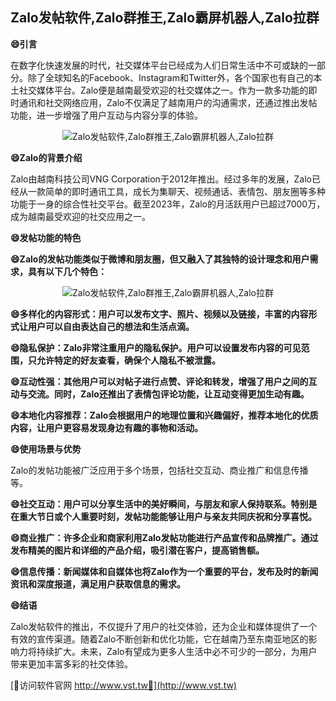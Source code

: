 ## **Zalo发帖软件,Zalo群推王,Zalo霸屏机器人,Zalo拉群**
**😄引言**

在数字化快速发展的时代，社交媒体平台已经成为人们日常生活中不可或缺的一部分。除了全球知名的Facebook、Instagram和Twitter外，各个国家也有自己的本土社交媒体平台。Zalo便是越南最受欢迎的社交媒体之一。作为一款多功能的即时通讯和社交网络应用，Zalo不仅满足了越南用户的沟通需求，还通过推出发帖功能，进一步增强了用户互动与内容分享的体验。

 <center><img src="https://vst.tw/MP4/tuiguang/png/1.png" alt="Zalo发帖软件,Zalo群推王,Zalo霸屏机器人,Zalo拉群"></center>

**😄Zalo的背景介绍**

Zalo由越南科技公司VNG Corporation于2012年推出。经过多年的发展，Zalo已经从一款简单的即时通讯工具，成长为集聊天、视频通话、表情包、朋友圈等多种功能于一身的综合性社交平台。截至2023年，Zalo的月活跃用户已超过7000万，成为越南最受欢迎的社交应用之一。

**😄发帖功能的特色**

**😄Zalo的发帖功能类似于微博和朋友圈，但又融入了其独特的设计理念和用户需求，具有以下几个特色：**

 <center><img src="https://vst.tw/MP4/tuiguang/png/1.png" alt="Zalo发帖软件,Zalo群推王,Zalo霸屏机器人,Zalo拉群"></center>

**😄多样化的内容形式：用户可以发布文字、照片、视频以及链接，丰富的内容形式让用户可以自由表达自己的想法和生活点滴。**

**😄隐私保护：Zalo非常注重用户的隐私保护。用户可以设置发布内容的可见范围，只允许特定的好友查看，确保个人隐私不被泄露。**

**😄互动性强：其他用户可以对帖子进行点赞、评论和转发，增强了用户之间的互动与交流。同时，Zalo还推出了表情包评论功能，让互动变得更加生动有趣。**

**😄本地化内容推荐：Zalo会根据用户的地理位置和兴趣偏好，推荐本地化的优质内容，让用户更容易发现身边有趣的事物和活动。**

**😄使用场景与优势**

Zalo的发帖功能被广泛应用于多个场景，包括社交互动、商业推广和信息传播等。

**😄社交互动：用户可以分享生活中的美好瞬间，与朋友和家人保持联系。特别是在重大节日或个人重要时刻，发帖功能能够让用户与亲友共同庆祝和分享喜悦。**

**😄商业推广：许多企业和商家利用Zalo发帖功能进行产品宣传和品牌推广。通过发布精美的图片和详细的产品介绍，吸引潜在客户，提高销售额。**

**😄信息传播：新闻媒体和自媒体也将Zalo作为一个重要的平台，发布及时的新闻资讯和深度报道，满足用户获取信息的需求。**

**😄结语**

Zalo发帖软件的推出，不仅提升了用户的社交体验，还为企业和媒体提供了一个有效的宣传渠道。随着Zalo不断创新和优化功能，它在越南乃至东南亚地区的影响力将持续扩大。未来，Zalo有望成为更多人生活中必不可少的一部分，为用户带来更加丰富多彩的社交体验。


[👻访问软件官网 http://www.vst.tw👻](http://www.vst.tw)
